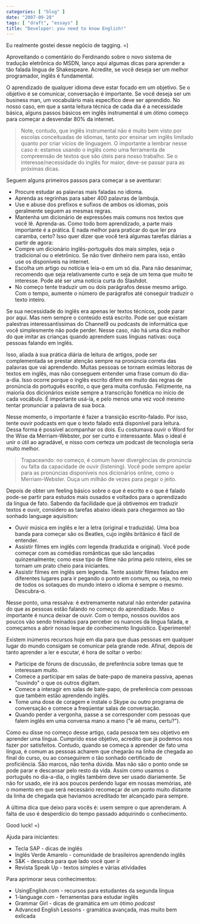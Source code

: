 ```yaml
---
categories: [ "blog" ]
date: "2007-09-28"
tags: [ "draft", "essays" ]
title: "Developer: you need to know English!"
---
```

Eu realmente gostei desse negócio de tagging. =)

Aproveitando o comentário do Ferdinando sobre o novo sistema de
tradução eletrônica do MSDN, lanço aqui algumas dicas para aprender
a tão falada língua de Shakespeare. Acredite, se você deseja ser um
melhor programador, inglês é fundamental.

O aprendizado de qualquer idioma deve estar focado em um objetivo. Se o
objetivo é se comunicar, conversação é importante. Se você deseja ser
um business man, um vocabulário mais específico deve ser aprendido. No
nosso caso, em que a santa leitura técnica de cada dia é a necessidade
básica, alguns passos básicos em inglês instrumental é um ótimo
começo para começar a desvendar 80% da internet.

> Note, contudo, que inglês instrumental não é muito bem visto por
escolas conceituadas de idiomas, tanto por ensinar um inglês limitado
quanto por criar vícios de linguagem. O importante a lembrar nesse
caso é: estamos usando o inglês como uma ferramenta de compreensão de
textos que são úteis para nosso trabalho. Se o interesse/necessidade
do inglês for maior, deve-se passar para as próximas dicas.

Seguem alguns primeiros passos para começar a se aventurar:

  * Procure estudar as palavras mais faladas no idioma.
  * Aprenda as regrinhas para saber 400 palavras de lambuja.
  * Use e abuse dos prefixos e sufixos de ambos os idiomas, pois
  geralmente seguem as mesmas regras.
  * Mantenha um dicionário de expressões mais comuns nos textos que
  você lê. Aprenda-as.
Como todo bom aprendizado, a parte mais importante é a prática. E nada
melhor para praticar do que ler pra caramba, certo? Isso quer dizer que
você terá algumas tarefas diárias a partir de agora:
  * Compre um dicionário inglês-português dos mais simples, seja o
  tradicional ou o eletrônico. Se não tiver dinheiro nem para isso,
  então use os disponíveis na internet.
  * Escolha um artigo ou notícia e leia-o em um só dia. Para não
  desanimar, recomendo que seja relativamente curto e seja de um tema
  que muito te interesse. Pode até ser uma notícia curta do Slashdot.
  * No começo tente traduzir um ou dois parágrafos desse mesmo
  artigo. Com o tempo, aumente o número de parágrafos até conseguir
  traduzir o texto inteiro.

Se sua necessidade do inglês era apenas ler textos técnicos, pode parar
por aqui. Mas nem sempre o conteúdo está escrito. Pode ser que existam
palestras interessantíssimas do Channel9 ou podcasts de informática
que você simplesmente não pode perder. Nesse caso, não há uma dica
melhor do que imitar as crianças quando aprendem suas línguas nativas:
ouça pessoas falando em inglês.

Isso, aliada à sua prática diária de leitura de artigos, pode
ser complementada se prestar atenção sempre na pronúncia correta
das palavras que vai aprendendo. Muitas pessoas se tornam exímias
leitoras de textos em inglês, mas não conseguem entender uma frase
comum do dia-a-dia. Isso ocorre porque o inglês escrito difere em
muito das regras de pronúncia do português escrito, o que gera muita
confusão. Felizmente, na maioria dos dicionários existe sempre a
transcrição fonética no início de cada vocábulo. É importante
usá-la, e pelo menos uma vez você mesmo tentar pronunciar a palavra
de sua boca.

Nesse momento, o importante é fazer a transição escrito-falado. Por
isso, tente ouvir podcasts em que o texto falado está disponível para
leitura. Dessa forma é possível acompanhar os dois. Eu costumava ouvir
o Word for the Wise da Merriam-Webster, por ser curto e interessante. Mas
o ideal é unir o útil ao agradável, e nisso com certeza um podcast
de tecnologia seria muito melhor.

> Trapaceando: no começo, é comum haver divergências de pronúncia
ou falta da capacidade de ouvir (listening). Você pode sempre apelar
para as pronúncias disponíveis nos dicionários online, como o
Merriam-Webster. Ouça um milhão de vezes para pegar o jeito.

Depois de obter um feeling básico sobre o que é escrito e o que
é falado pode-se partir para estudos mais ousados e voltados para o
aprendizado da língua de fato. Sabendo da facilidade que já obtivemos
em traduzir textos e ouvir, considero as tarefas abaixo ideais para
chegarmos ao tão sonhado language aquisition:
	
  * Ouvir música em inglês e ler a letra (original e traduzida). Uma
  boa banda para começar são os Beatles, cujo inglês britânico é
  fácil de entender.
  * Assistir filmes em inglês com legenda (traduzida e original). Você
  pode começar com as comédias românticas que são lançadas
  quinzenalmente; como esse tipo de filme não prima pelo roteiro,
  eles se tornam um prato cheio para iniciantes.
  * Assistir filmes em inglês sem legenda. Tente assistir filmes falados
  em diferentes lugares para ir pegando o ponto em comum, ou seja,
  no meio de todos os sotaques do mundo inteiro o idioma é sempre o
  mesmo. Descubra-o.

Nesse ponto, uma ressalva: é extremamente natural não entender
patavina do que as pessoas estão falando no começo do aprendizado. Mas
o importante é nunca deixar de ouvir. Com o tempo, nossos ouvidos aos
poucos vão sendo treinados para perceber os nuances da língua falada, e
começamos a abrir nosso leque de conhecimento linguístico. Experimente!

Existem inúmeros recursos hoje em dia para que duas pessoas em qualquer
lugar do mundo consigam se comunicar pela grande rede. Afinal, depois
de tanto aprender a ler e escutar, é hora de soltar o verbo:

  * Participe de fóruns de discussão, de preferência sobre temas que
  te interessam muito.
  * Comece a participar em salas de bate-papo de maneira passiva, apenas
  "ouvindo" o que os outros digitam.
  * Comece a interagir em salas de bate-papo, de preferência com pessoas
  que também estão aprendendo inglês.
  * Tome uma dose de coragem e instale o Skype ou outro programa de
  conversação e comece a freqüentar salas de conversação.
  * Quando perder a vergonha, passe a se corresponder com pessoas que
  falem inglês em uma conversa mano a mano ("e aê manu, certu?").

Como eu disse no começo desse artigo, cada pessoa tem seu objetivo em
aprender uma língua. Cumprido esse objetivo, acredito que já podemos
nos fazer por satisfeitos. Contudo, quando se começa a aprender de
fato uma língua, é comum as pessoas acharem que chegarão na linha de
chegada ao final do curso, ou ao conseguirem o tão sonhado certificado
de proficiência. São marcos, não tenha dúvida. Mas não são o ponto
onde se pode parar e descansar pelo resto da vida. Assim como usamos o
português no dia-a-dia, o inglês também deve ser usado diariamente. Se
não for usado, ele irá aos poucos perdendo lugar em nossas memórias,
até o momento em que será necessário recomeçar de um ponto muito
distante da linha de chegada que haviamos acreditado ter alcançado para
sempre.

A última dica que deixo para vocês é: usem sempre o que aprenderam. A
falta de uso é desperdício do tempo passado adquirindo o conhecimento.

Good luck! =)

Ajuda para iniciantes:

  * Tecla SAP - dicas de inglês
  * Inglês Verde Amarelo - comunidade de brasileiros aprendendo inglês
  * S&K - descubra para que lado você quer ir
  * Revista Speak Up - textos simples e várias atividades

Para aprimorar seus conhecimentos:

	
  * UsingEnglish.com - recursos para estudantes da segunda língua
  * 1-language.com - ferramentas para estudar inglês
  * Grammar Girl - dicas de gramática em um ótimo _podcast_
  * Advanced English Lessons - gramática avançada, mas muito bem
  exlicada

